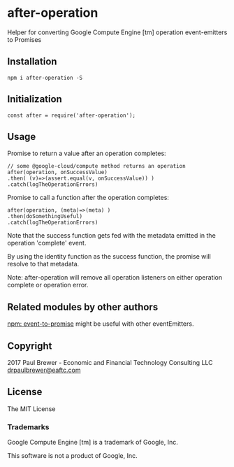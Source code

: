 # after-operation

Helper for converting Google Compute Engine [tm] operation event-emitters to Promises

## Installation

    npm i after-operation -S


## Initialization

    const after = require('after-operation');

## Usage

Promise to return a value after an operation completes:

    // some @google-cloud/compute method returns an operation
    after(operation, onSuccessValue)
    .then( (v)=>(assert.equal(v, onSuccessValue)) )
    .catch(logTheOperationErrors)

Promise to call a function after the operation completes:

    after(operation, (meta)=>(meta) )
    .then(doSomethingUseful)
    .catch(logTheOperationErrors)


Note that the success function gets fed with the metadata emitted in the operation 'complete' event.

By using the identity function as the success function, the promise will resolve to that metadata.

Note: after-operation will remove all operation listeners on either operation complete or operation error.

## Related modules by other authors 

[npm: event-to-promise](https://www.npmjs.com/package/event-to-promise) might be useful
with other eventEmitters.

## Copyright

2017 Paul Brewer - Economic and Financial Technology Consulting LLC <drpaulbrewer@eaftc.com>

## License

The MIT License

### Trademarks

Google Compute Engine [tm] is a trademark of Google, Inc.

This software is not a product of Google, Inc.

